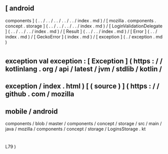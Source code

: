 [
android
-
components
]
(
.
.
/
.
.
/
.
.
/
.
.
/
.
.
/
index
.
md
)
/
[
mozilla
.
components
.
concept
.
storage
]
(
.
.
/
.
.
/
.
.
/
.
.
/
index
.
md
)
/
[
LoginValidationDelegate
]
(
.
.
/
.
.
/
.
.
/
index
.
md
)
/
[
Result
]
(
.
.
/
.
.
/
index
.
md
)
/
[
Error
]
(
.
.
/
index
.
md
)
/
[
GeckoError
]
(
index
.
md
)
/
[
exception
]
(
.
/
exception
.
md
)
#
exception
val
exception
:
[
Exception
]
(
https
:
/
/
kotlinlang
.
org
/
api
/
latest
/
jvm
/
stdlib
/
kotlin
/
-
exception
/
index
.
html
)
[
(
source
)
]
(
https
:
/
/
github
.
com
/
mozilla
-
mobile
/
android
-
components
/
blob
/
master
/
components
/
concept
/
storage
/
src
/
main
/
java
/
mozilla
/
components
/
concept
/
storage
/
LoginsStorage
.
kt
#
L79
)
